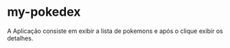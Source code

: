 # my-pokedex

A Aplicação consiste em exibir a lista de pokemons e após o clique exibir os detalhes.
